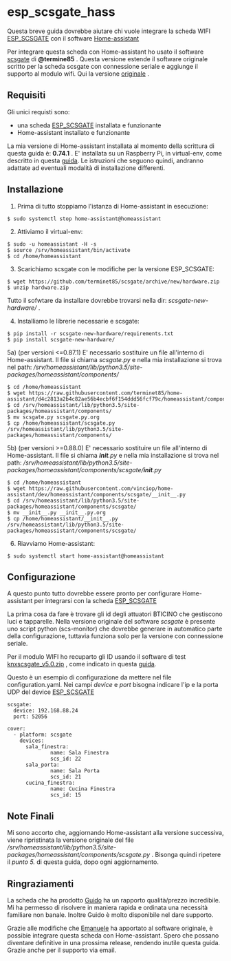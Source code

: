 # esp_scsgate_hass
Questa breve guida dovrebbe aiutare chi vuole integrare la scheda WIFI  [ESP_SCSGATE](http://guidopic.altervista.org/alter/esp_scsgate.html)  con il software [Home-assistant](https://home-assistant.io/)

Per integrare questa scheda con Home-assistant ho usato il software [scsgate](https://github.com/terminet85/scsgate)  di **@termine85** . Questa versione estende il software originale scritto per la scheda scsgate con connessione seriale e aggiunge il supporto al modulo wifi. Qui la versione [originale](https://github.com/flavio/scsgate) .

## Requisiti
Gli unici requisti sono: 
* una scheda [ESP_SCSGATE](http://guidopic.altervista.org/alter/esp_scsgate.html) installata e funzionante 
* Home-assistant installato e funzionante

La mia versione di Home-assistant installata al momento della scrittura di questa guida è: **0.74.1** . E' installata su un Raspberry Pi, in virtual-env, come descritto in questa [guida](https://www.home-assistant.io/docs/installation/raspberry-pi/). Le istruzioni che seguono quindi, andranno adattate ad eventuali modalità di installazione differenti.

## Installazione
1) Prima di tutto stoppiamo l'istanza di Home-assistant in esecuzione:
``` 
$ sudo systemctl stop home-assistant@homeassistant 
``` 

2) Attiviamo il virtual-env:
``` 
$ sudo -u homeassistant -H -s
$ source /srv/homeassistant/bin/activate 
$ cd /home/homeassistant
 ```
 
3) Scarichiamo scsgate con le modifiche per la versione ESP_SCSGATE:
 ``` 
$ wget https://github.com/terminet85/scsgate/archive/new/hardware.zip
$ unzip hardware.zip
 ```
 Tutto il sofwtare da installare dovrebbe trovarsi nella dir: *scsgate-new-hardware/* .
 
4) Installiamo le librerie necessarie e scsgate:
 ``` 
 $ pip install -r scsgate-new-hardware/requirements.txt
 $ pip install scsgate-new-hardware/
 ```
 
5a) (per versioni <=0.87.1) E' necessario sostituire un file all'interno di Home-assistant. Il file si chiama *scsgate.py* e nella mia installazione si trova nel path: */srv/homeassistant/lib/python3.5/site-packages/homeassistant/components/*
 ``` 
 $ cd /home/homeassistant 
 $ wget https://raw.githubusercontent.com/terminet85/home-assistant/d4c2813a2b4c82ae56b4ecbf6f154ddd56fcf79c/homeassistant/components/scsgate.py
 $ cd /srv/homeassistant/lib/python3.5/site-packages/homeassistant/components/
 $ mv scsgate.py scsgate.py.org
 $ cp /home/homeassistant/scsgate.py /srv/homeassistant/lib/python3.5/site-packages/homeassistant/components/
 ```
 5b) (per versioni >=0.88.0) E' necessario sostituire un file all'interno di Home-assistant. Il file si chiama *__init__.py* e nella mia installazione si trova nel path: */srv/homeassistant/lib/python3.5/site-packages/homeassistant/components/scsgate/__init__.py*
 ``` 
 $ cd /home/homeassistant 
 $ wget https://raw.githubusercontent.com/vinciop/home-assistant/dev/homeassistant/components/scsgate/__init__.py
 $ cd /srv/homeassistant/lib/python3.5/site-packages/homeassistant/components/scsgate/
 $ mv __init__.py __init__.py.org
 $ cp /home/homeassistant/__init__.py /srv/homeassistant/lib/python3.5/site-packages/homeassistant/components/scsgate/
 ```
 6) Riavviamo Home-assistant:
```
$ sudo systemctl start home-assistant@homeassistant
``` 

## Configurazione
A questo punto tutto dovrebbe essere pronto per configurare Home-assistant per integrarsi con la scheda [ESP_SCSGATE](http://guidopic.altervista.org/alter/esp_scsgate.html)

La prima cosa da fare è trovare gli id degli attuatori BTICINO che gestiscono luci e tapparelle. Nella versione originale del software *scsgate* è presente uno script python (scs-monitor) che dovrebbe generare in automatico parte della configurazione, tuttavia funziona solo per la versione con connessione seriale. 

Per il modulo WIFI ho recuparto gli ID usando il software di test  [knxscsgate_v5.0.zip](http://guidopic.altervista.org/alter/software-pc-demo-per-knxgate-e-scagate.html) , come indicato in questa [guida](http://guidopic.altervista.org/esp_scsgate/espscsgate.pdf).

Questo è un esempio di configurazione da mettere nel file configuration.yaml. 
Nei campi *device* e *port* bisogna indicare l'ip e la porta UDP del device [ESP_SCSGATE](http://guidopic.altervista.org/alter/esp_scsgate.html)

```
scsgate:
  device: 192.168.88.24
  port: 52056

cover:
  - platform: scsgate
    devices:
      sala_finestra:
              name: Sala Finestra
              scs_id: 22
      sala_porta:
              name: Sala Porta
              scs_id: 21
      cucina_finestra:
              name: Cucina Finestra
              scs_id: 15
```

## Note Finali
Mi sono accorto che, aggiornando Home-assistant alla versione successiva, viene ripristinata la versione originale del file */srv/homeassistant/lib/python3.5/site-packages/homeassistant/components/scsgate.py* . 
Bisonga quindi ripetere il *punto 5.* di questa guida, dopo ogni aggiornamento.

## Ringraziamenti
La scheda che ha prodotto [Guido](http://guidopic.altervista.org/alter/chisiamo.html) ha un rapporto qualità/prezzo incredibile. Mi ha permesso di risolvere in maniera rapida e ordinata una necessità familiare non banale. Inoltre Guido è molto disponibile nel dare supporto.

Grazie alle modifiche che [Emanuele](https://github.com/terminet85) ha apportato al software originale, è possibie integrare questa scheda con Home-assistant. Spero che possano diventare definitive in una prossima release, rendendo inutile questa guida. Grazie anche per il supporto via email.
